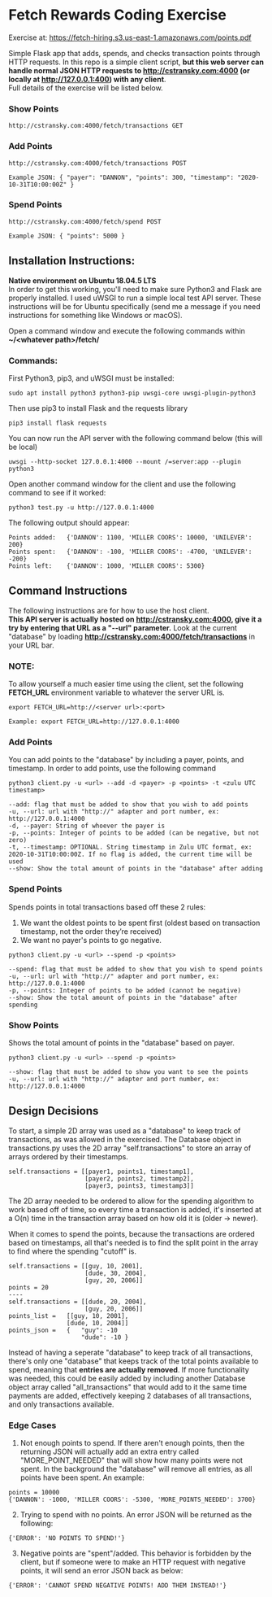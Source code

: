 # Fetch Rewards Coding Exercise 
Exercise at: https://fetch-hiring.s3.us-east-1.amazonaws.com/points.pdf  

Simple Flask app that adds, spends, and checks transaction points through HTTP requests. In this repo is a simple client script, **but this web server can handle normal JSON HTTP requests to http://cstransky.com:4000 (or locally at http://127.0.0.1:400) with any client**.  
Full details of the exercise will be listed below.

### Show Points
```
http://cstransky.com:4000/fetch/transactions GET
```

### Add Points
```
http://cstransky.com:4000/fetch/transactions POST

Example JSON: { "payer": "DANNON", "points": 300, "timestamp": "2020-10-31T10:00:00Z" }
```

### Spend Points
```
http://cstransky.com:4000/fetch/spend POST

Example JSON: { "points": 5000 }
```



## Installation Instructions:
**Native environment on Ubuntu 18.04.5 LTS**  
In order to get this working, you'll need to make sure Python3 and Flask are properly installed. I used uWSGI to run a simple local test API server. These instructions will be for Ubuntu specifically (send me a message if you need instructions for something like Windows or macOS).

Open a command window and execute the following commands within **~/\<whatever path\>/fetch/**

### Commands:  
First Python3, pip3, and uWSGI must be installed:
```
sudo apt install python3 python3-pip uwsgi-core uwsgi-plugin-python3 
```
Then use pip3 to install Flask and the requests library
```
pip3 install flask requests
```
You can now run the API server with the following command below (this will be local)
```
uwsgi --http-socket 127.0.0.1:4000 --mount /=server:app --plugin python3
```
Open another command window for the client and use the following command to see if it worked:
```
python3 test.py -u http://127.0.0.1:4000
```
The following output should appear:
```
Points added:   {'DANNON': 1100, 'MILLER COORS': 10000, 'UNILEVER': 200}
Points spent:   {'DANNON': -100, 'MILLER COORS': -4700, 'UNILEVER': -200}
Points left:    {'DANNON': 1000, 'MILLER COORS': 5300}
```
  
## Command Instructions
The following instructions are for how to use the host client.  
**This API server is actually hosted on http://cstransky.com:4000, give it a try by entering that URL as a "--url" parameter.** Look at the current "database" by loading **http://cstransky.com:4000/fetch/transactions** in your URL bar.

### NOTE:
To allow yourself a much easier time using the client, set the following **FETCH_URL** environment variable to whatever the server URL is.
```
export FETCH_URL=http://<server url>:<port>

Example: export FETCH_URL=http://127.0.0.1:4000
```
### Add Points
You can add points to the "database" by including a payer, points, and timestamp.
In order to add points, use the following command
```
python3 client.py -u <url> --add -d <payer> -p <points> -t <zulu UTC timestamp>

--add: flag that must be added to show that you wish to add points
-u, --url: url with "http://" adapter and port number, ex: http://127.0.0.1:4000
-d, --payer: String of whoever the payer is
-p, --points: Integer of points to be added (can be negative, but not zero)
-t, --timestamp: OPTIONAL. String timestamp in Zulu UTC format, ex: 2020-10-31T10:00:00Z. If no flag is added, the current time will be used
--show: Show the total amount of points in the "database" after adding
```

### Spend Points
Spends points in total transactions based off these 2 rules:
1. We want the oldest points to be spent first (oldest based on transaction timestamp, not the order they’re received)
2. We want no payer's points to go negative.
```
python3 client.py -u <url> --spend -p <points>

--spend: flag that must be added to show that you wish to spend points
-u, --url: url with "http://" adapter and port number, ex: http://127.0.0.1:4000
-p, --points: Integer of points to be added (cannot be negative)
--show: Show the total amount of points in the "database" after spending
```

### Show Points
Shows the total amount of points in the "database" based on payer. 
```
python3 client.py -u <url> --spend -p <points>

--show: flag that must be added to show you want to see the points
-u, --url: url with "http://" adapter and port number, ex: http://127.0.0.1:4000
```

## Design Decisions
To start, a simple 2D array was used as a "database" to keep track of transactions, as was allowed in the exercised. The Database object in transactions.py uses the 2D array "self.transactions" to store an array of arrays ordered by their timestamps.
```
self.transactions = [[payer1, points1, timestamp1],
                     [payer2, points2, timestamp2],
                     [payer3, points3, timestamp3]]
```
The 2D array needed to be ordered to allow for the spending algorithm to work based off of time, so every time a transaction is added, it's inserted at a O(n) time in the transaction array based on how old it is (older -> newer).

When it comes to spend the points, because the transactions are ordered based on timestamps, all that's needed is to find the split point in the array to find where the spending "cutoff" is.
```
self.transactions = [[guy, 10, 2001],
                     [dude, 30, 2004],
                     [guy, 20, 2006]]
points = 20
----
self.transactions = [[dude, 20, 2004],
                     [guy, 20, 2006]]
points_list =   [[guy, 10, 2001],
                [dude, 10, 2004]]
points_json =   {   "guy": -10
                    "dude": -10 }
```
Instead of having a seperate "database" to keep track of all transactions, there's only one "database" that keeps track of the total points available to spend, meaning that **entries are actually removed**. If more functionality was needed, this could be easily added by including another Database object array called "all_transactions" that would add to it the same time payments are added, effectively keeping 2 databases of all transactions, and only transactions available.

### Edge Cases
1. Not enough points to spend. If there aren't enough points, then the returning JSON will actually add an extra entry called "MORE_POINT_NEEDED" that will show how many points were not spent. In the background the "database" will remove all entries, as all points have been spent. An example:
```
points = 10000
{'DANNON': -1000, 'MILLER COORS': -5300, 'MORE_POINTS_NEEDED': 3700}
```
2. Trying to spend with no points. An error JSON will be returned as the following:
```
{'ERROR': 'NO POINTS TO SPEND!'}
```
3. Negative points are "spent"/added. This behavior is forbidden by the client, but if someone were to make an HTTP request with negative points, it will send an error JSON back as below:
```
{'ERROR': 'CANNOT SPEND NEGATIVE POINTS! ADD THEM INSTEAD!'}
```